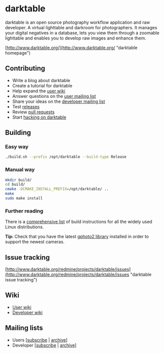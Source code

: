 darktable
=========

darktable is an open source photography workflow application and raw developer. A virtual lighttable and darkroom for photographers. It manages your digital negatives in a database, lets you view them through a zoomable lighttable and enables you to develop raw images and enhance them.

[http://www.darktable.org/](http://www.darktable.org/ "darktable homepage")

Contributing
------------

* Write a blog about darktable
* Create a tutorial for darktable
* Help expand the [user wiki](http://www.darktable.org/redmine/projects/users/wiki)
* Answer questions on the [user mailing list](http://news.gmane.org/gmane.comp.graphics.darktable.user)
* Share your ideas on the [developer mailing list](http://news.gmane.org/gmane.comp.graphics.darktable.devel)
* Test [releases](http://www.darktable.org/install/)
* Review [pull requests](http://github.com/darktable-org/darktable/pulls)
* Start [hacking on darktable](http://www.darktable.org/redmine/projects/darktable/wiki/Contributing_code)

Building
--------

### Easy way

```bash
./build.sh --prefix /opt/darktable --build-type Release
```

### Manual way

```bash
mkdir build/
cd build/
cmake -DCMAKE_INSTALL_PREFIX=/opt/darktable/ ..
make
sudo make install
```

### Further reading

There is a [comprehensive list](http://redmine.darktable.org/projects/darktable/wiki/Building_darktable_20) of build instructions for all the widely used Linux distributions.


**Tip:** Check that you have the latest [gphoto2 library](http://www.gphoto.org/ "gphoto2 homepage") installed in order to support the newest cameras.

Issue tracking
--------------

[http://www.darktable.org/redmine/projects/darktable/issues](http://www.darktable.org/redmine/projects/darktable/issues "darktable issue tracking")

Wiki
----

* [User wiki](http://www.darktable.org/redmine/projects/users/wiki "darktable user wiki")
* [Developer wiki](http://www.darktable.org/redmine/projects/darktable/wiki "darktable developer wiki")


Mailing lists
-------------

* Users [[subscribe](mailto:darktable-user+subscribe@lists.darktable.org) | [archive](http://news.gmane.org/gmane.comp.graphics.darktable.user)]
* Developer [[subscribe](mailto:darktable-dev+subscribe@lists.darktable.org) | [archive](http://news.gmane.org/gmane.comp.graphics.darktable.devel)]
